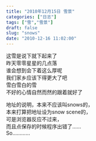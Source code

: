 ```yaml
---
title: "2010年12月15日 雪景"
categories: ["日志"]
tags: ["雪","雪景"]
draft: false
slug: "snows"
date: "2010-12-16 11:02:00"
---
```


<p>这雪是说下就下起来了<br />
昨天零零星星的几点落<br />
谁会想到会下着这么厚呢<br />
我们家乡应该下得更大了吧<br />
雪白雪白的雪<br />
不好的心情自然而然的跟着就好了</p>
<p>地址的说明，本来不应该叫snows的，<br />
本来打算把地址设为snow scene的，<br />
可是浏览器反应不过来，<br />
而且点保存的时候程序出错了……<br />
So…………</p>
